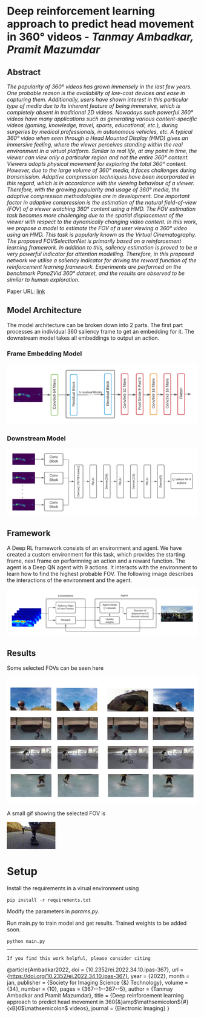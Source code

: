 # Deep reinforcement learning approach to predict head movement in 360° videos - *Tanmay Ambadkar, Pramit Mazumdar*

## Abstract

*The popularity of 360&deg; videos has grown immensely in the last few years. One probable reason is the availability of low-cost devices and ease in capturing them. Additionally, users have shown interest in this particular type of media due to its inherent feature of being immersive, which is completely absent in traditional 2D videos. Nowadays such powerful 360&deg; videos have many applications such as generating various content-specific videos (gaming, knowledge, travel, sports, educational, etc.), during surgeries by medical professionals, in autonomous vehicles, etc. A typical 360&deg; video when seen through a Head Mounted Display (HMD) gives an immersive feeling, where the viewer perceives standing within the real environment in a virtual platform. Similar to real life, at any point in time, the viewer can view only a particular region and not the entire 360&deg; content. Viewers adopts physical movement for exploring the total 360&deg; content. However, due to the large volume of 360&deg; media, it faces challenges during transmission. Adaptive compression techniques have been incorporated in this regard, which is in accordance with the viewing behaviour of a viewer. Therefore, with the growing popularity and usage of 360&deg; media, the adaptive compression methodologies are in development. One important factor in adaptive compression is the estimation of the natural field-of-view (FOV) of a viewer watching 360&deg; content using a HMD. The FOV estimation task becomes more challenging due to the spatial displacement of the viewer with respect to the dynamically changing video content. In this work, we propose a model to estimate the FOV of a user viewing a 360&deg; video using an HMD. This task is popularly known as the Virtual Cinematography. The proposed FOVSelectionNet is primarily based on a reinforcement learning framework. In addition to this, saliency estimation is proved to be a very powerful indicator for attention modelling. Therefore, in this proposed network we utilise a saliency indicator for driving the reward function of the reinforcement learning framework. Experiments are performed on the benchmark Pano2Vid 360&deg; dataset, and the results are observed to be similar to human exploration.*

Paper URL: [link](https://library.imaging.org/ei/articles/34/10/IPAS-367)

## Model Architecture

The model architecture can be broken down into 2 parts. The first part processes an individual 360 saliency frame to get an embedding for it. The downstream model takes all embeddings to output an action. 

### Frame Embedding Model

![frame embedding model](assets/Single_ConvBlock.png)

### Downstream Model

![down stream modek](assets/Final_Model.png)

## Framework

A Deep RL framework consists of an environment and agent. We have created a custom environment for this task, which provides the starting frame, next frame on performning an action and a reward function. The agent is a Deep QN agent with 9 actions. It interacts with the environment to learn how to find the highest probable FOV. The following image describes the interactions of the environment and the agent. 

![framework](assets/block_diagram.png)

## Results

Some selected FOVs can be seen here

![result](assets/results.png)

A small gif showing the selected FOV is

![fov](assets/project1.gif)

# Setup

Install the requirements in a virual environment using 
```
pip install -r requirements.txt
```

Modify the parameters in *params.py*.

Run main.py to train model and get results. Trained weights to be added soon.
```
python main.py
```
----
```
If you find this work helpful, please consider citing
 ```
 @article{Ambadkar2022,
  doi = {10.2352/ei.2022.34.10.ipas-367},
  url = {https://doi.org/10.2352/ei.2022.34.10.ipas-367},
  year = {2022},
  month = jan,
  publisher = {Society for Imaging Science {\&} Technology},
  volume = {34},
  number = {10},
  pages = {367--1--367--5},
  author = {Tanmay Ambadkar and Pramit Mazumdar},
  title = {Deep reinforcement learning approach to predict head movement in 360{\&}amp$\mathsemicolon${\#}{xB}0$\mathsemicolon$ videos},
  journal = {Electronic Imaging}
}
```

